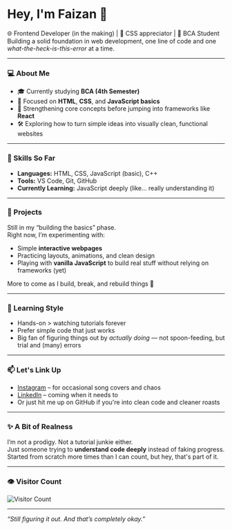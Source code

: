 # Hey, I'm Faizan 👋

🌐 Frontend Developer (in the making) | 🎨 CSS appreciator | 🧠 BCA Student  
Building a solid foundation in web development, one line of code and one *what-the-heck-is-this-error* at a time.

---

### 💻 About Me

- 🎓 Currently studying **BCA (4th Semester)**  
- 🌱 Focused on **HTML**, **CSS**, and **JavaScript basics**  
- 🧩 Strengthening core concepts before jumping into frameworks like **React**  
- 🛠️ Exploring how to turn simple ideas into visually clean, functional websites

---

### 🔧 Skills So Far

- **Languages:** HTML, CSS, JavaScript (basic), C++  
- **Tools:** VS Code, Git, GitHub  
- **Currently Learning:** JavaScript deeply (like… really understanding it)

---

### 🧪 Projects

Still in my “building the basics” phase.  
Right now, I’m experimenting with:

- Simple **interactive webpages**
- Practicing layouts, animations, and clean design  
- Playing with **vanilla JavaScript** to build real stuff without relying on frameworks (yet)

More to come as I build, break, and rebuild things 🚧

---

### 🧠 Learning Style

- Hands-on > watching tutorials forever  
- Prefer simple code that just works  
- Big fan of figuring things out by *actually doing* — not spoon-feeding, but trial and (many) errors

---

### 📫 Let's Link Up

- [Instagram](https://www.instagram.com) – for occasional song covers and chaos  
- [LinkedIn](https://www.linkedin.com) – coming when it needs to  
- Or just hit me up on GitHub if you're into clean code and cleaner roasts

---

### ✨ A Bit of Realness

I’m not a prodigy. Not a tutorial junkie either.  
Just someone trying to **understand code deeply** instead of faking progress.  
Started from scratch more times than I can count, but hey, that's part of it.

---

### 👁 Visitor Count

![Visitor Count](https://komarev.com/ghpvc/?username=faizan-the-dev&color=blue)

---

*“Still figuring it out. And that’s completely okay.”*
